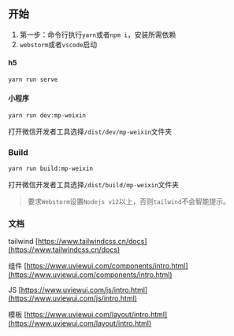 ## 开始

1. 第一步：命令行执行` yarn `或者`npm i`，安装所需依赖
2. `webstorm`或者`vscode`启动
#### h5
```bash
yarn run serve
```
#### 小程序
```bash
yarn run dev:mp-weixin
```
打开微信开发者工具选择`/dist/dev/mp-weixin`文件夹

### Build
```bash
yarn run build:mp-weixin
```
打开微信开发者工具选择`/dist/build/mp-weixin`文件夹


> 要求`Webstorm`设置`Nodejs v12`以上，否则`tailwind`不会智能提示。

### 文档
tailwind [https://www.tailwindcss.cn/docs](https://www.tailwindcss.cn/docs)

组件 [https://www.uviewui.com/components/intro.html](https://www.uviewui.com/components/intro.html)

JS [https://www.uviewui.com/js/intro.html](https://www.uviewui.com/js/intro.html)

模板 [https://www.uviewui.com/layout/intro.html](https://www.uviewui.com/layout/intro.html)